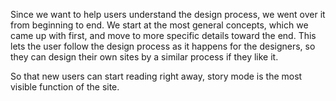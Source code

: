 
Since we want to help users understand the design process, we went over it from beginning to end. We start at the most general concepts, which we came up with first, and move to more specific details toward the end. This lets the user follow the design process as it happens for the designers, so they can design their own sites by a similar process if they like it.

So that new users can start reading right away, story mode is the most visible function of the site.
